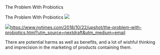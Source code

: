 The Problem With Probiotics

The Problem With Probiotics
![](../_resources/0c9b1500523048d127d39dc0eb1a7aa4.png)

![](../_resources/c1150ebfeac128c095f8daaa06ff4b1f.png)https://www.nytimes.com/2018/10/22/upshot/the-problem-with-probiotics.html?utm_source=nextdraft&utm_medium=email

There are potential harms as well as benefits, and a lot of wishful thinking and imprecision in the marketing of products containing them.